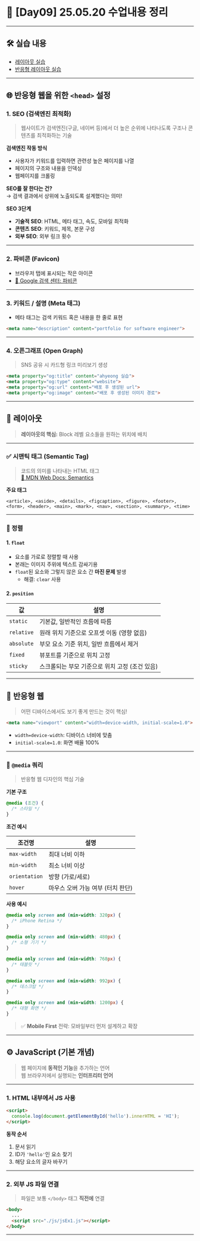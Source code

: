 
# 📘 [Day09] 25.05.20 수업내용 정리

---

## 🛠️ 실습 내용

- [레이아웃 실습](layoutEx1.html)  
- [반응형 레이아웃 실습](layoutEx2.html)

---

## 🌐 반응형 웹을 위한 `<head>` 설정

### 1. SEO (검색엔진 최적화)

> 웹사이트가 검색엔진(구글, 네이버 등)에서 더 높은 순위에 나타나도록 구조나 콘텐츠를 최적화하는 기술

**검색엔진 작동 방식**
- 사용자가 키워드를 입력하면 관련성 높은 페이지를 나열
- 페이지의 구조와 내용을 인덱싱
- 웹페이지를 크롤링

**SEO를 잘 한다는 건?**  
→ 검색 결과에서 상위에 노출되도록 설계했다는 의미!

**SEO 3단계**
- **기술적 SEO**: HTML, 메타 태그, 속도, 모바일 최적화
- **콘텐츠 SEO**: 키워드, 제목, 본문 구성
- **외부 SEO**: 외부 링크 횟수

---

### 2. 파비콘 (Favicon)

- 브라우저 탭에 표시되는 작은 아이콘  
- [🔗 Google 검색 센터: 파비콘](https://developers.google.com/search/docs/appearance/favicon-in-search?hl=ko)

---

### 3. 키워드 / 설명 (Meta 태그)

- 메타 태그는 검색 키워드 혹은 내용을 한 줄로 표현  
```html
<meta name="description" content="portfolio for software engineer">
```

---

### 4. 오픈그래프 (Open Graph)

> SNS 공유 시 카드형 링크 미리보기 생성

```html
<meta property="og:title" content="ahyeong 실습">
<meta property="og:type" content="website">
<meta property="og:url" content="배포 후 생성된 url">
<meta property="og:image" content="배포 후 생성된 이미지 경로">
```

---

## 📐 레이아웃

> **레이아웃의 핵심:** Block 레벨 요소들을 원하는 위치에 배치

---

### ✅ 시맨틱 태그 (Semantic Tag)

> 코드의 의미를 나타내는 HTML 태그  
> [🔗 MDN Web Docs: Semantics](https://developer.mozilla.org/ko/docs/Glossary/Semantics)

**주요 태그**
```
<article>, <aside>, <details>, <figcaption>, <figure>, <footer>, 
<form>, <header>, <main>, <mark>, <nav>, <section>, <summary>, <time>
```

---

### 🧭 정렬

#### 1. `float`
- 요소를 가로로 정렬할 때 사용
- 본래는 이미지 주위에 텍스트 감싸기용
- `float`된 요소와 그렇지 않은 요소 간 **마진 문제** 발생
  - 해결: `clear` 사용

#### 2. `position`

| 값 | 설명 |
|--|--|
| `static` | 기본값, 일반적인 흐름에 따름 |
| `relative` | 원래 위치 기준으로 오프셋 이동 (영향 없음) |
| `absolute` | 부모 요소 기준 위치, 일반 흐름에서 제거 |
| `fixed` | 뷰포트를 기준으로 위치 고정 |
| `sticky` | 스크롤되는 부모 기준으로 위치 고정 (조건 있음) |

---

## 📱 반응형 웹

> 어떤 디바이스에서도 보기 좋게 만드는 것이 핵심!

```html
<meta name="viewport" content="width=device-width, initial-scale=1.0">
```

- `width=device-width`: 디바이스 너비에 맞춤  
- `initial-scale=1.0`: 화면 배율 100%

---

### 🎯 `@media` 쿼리

> 반응형 웹 디자인의 핵심 기술

**기본 구조**
```css
@media (조건) {
  /* 스타일 */
}
```

**조건 예시**

| 조건명 | 설명 |
|--------|------|
| `max-width` | 최대 너비 이하 |
| `min-width` | 최소 너비 이상 |
| `orientation` | 방향 (가로/세로) |
| `hover` | 마우스 오버 가능 여부 (터치 판단) |

**사용 예시**
```css
@media only screen and (min-width: 320px) {
  /* iPhone Retina */
}

@media only screen and (min-width: 480px) {
  /* 소형 기기 */
}

@media only screen and (min-width: 768px) {
  /* 태블릿 */
}

@media only screen and (min-width: 992px) {
  /* 데스크탑 */
}

@media only screen and (min-width: 1200px) {
  /* 대형 화면 */
}
```

> ✅ **Mobile First** 전략: 모바일부터 먼저 설계하고 확장

---

## ⚙️ JavaScript (기본 개념)

> 웹 페이지에 **동적인 기능**을 추가하는 언어  
> 웹 브라우저에서 실행되는 **인터프리터 언어**

---

### 1. HTML 내부에서 JS 사용

```html
<script>
  console.log(document.getElementById('hello').innerHTML = 'HI');
</script>
```

**동작 순서**
1. 문서 읽기
2. ID가 `'hello'`인 요소 찾기
3. 해당 요소의 글자 바꾸기

---

### 2. 외부 JS 파일 연결

> 파일은 보통 `</body>` 태그 **직전에** 연결

```html
<body>
  ...
  <script src="./js/jsEx1.js"></script>
</body>
```

---
